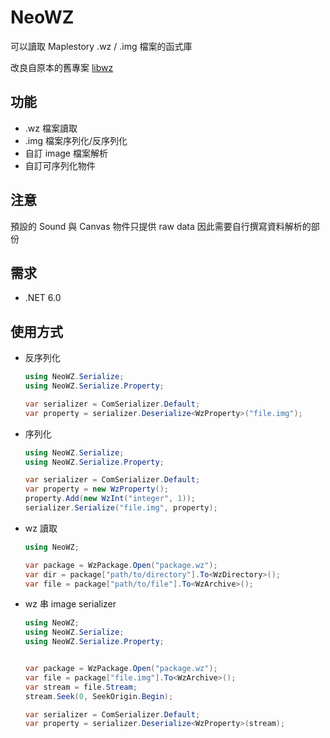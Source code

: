 # NeoWZ

可以讀取 Maplestory .wz / .img 檔案的函式庫

改良自原本的舊專案 [libwz](https://github.com/stu98832/libwz)



## 功能

* .wz 檔案讀取
* .img 檔案序列化/反序列化
* 自訂 image 檔案解析
* 自訂可序列化物件



## 注意

預設的 Sound 與 Canvas 物件只提供 raw data
因此需要自行撰寫資料解析的部份



## 需求

* .NET 6.0



## 使用方式

* 反序列化

  ```C#
  using NeoWZ.Serialize;
  using NeoWZ.Serialize.Property;
  
  var serializer = ComSerializer.Default;
  var property = serializer.Deserialize<WzProperty>("file.img");
  ```
  
* 序列化

  ```C#
  using NeoWZ.Serialize;
  using NeoWZ.Serialize.Property;
  
  var serializer = ComSerializer.Default;
  var property = new WzProperty();
  property.Add(new WzInt("integer", 1));
  serializer.Serialize("file.img", property);
  ```

* wz 讀取

  ```C#
  using NeoWZ;
  
  var package = WzPackage.Open("package.wz");
  var dir = package["path/to/directory"].To<WzDirectory>();
  var file = package["path/to/file"].To<WzArchive>();
  ```

* wz 串 image serializer

  ```C#
  using NeoWZ;
  using NeoWZ.Serialize;
  using NeoWZ.Serialize.Property;
  
  
  var package = WzPackage.Open("package.wz");
  var file = package["file.img"].To<WzArchive>();
  var stream = file.Stream;
  stream.Seek(0, SeekOrigin.Begin);
  
  var serializer = ComSerializer.Default;
  var property = serializer.Deserialize<WzProperty>(stream);
  ```

  